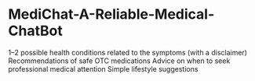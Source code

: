 # MediChat-A-Reliable-Medical-ChatBot
1–2 possible health conditions related to the symptoms (with a disclaimer)  Recommendations of safe OTC medications  Advice on when to seek professional medical attention  Simple lifestyle suggestions
